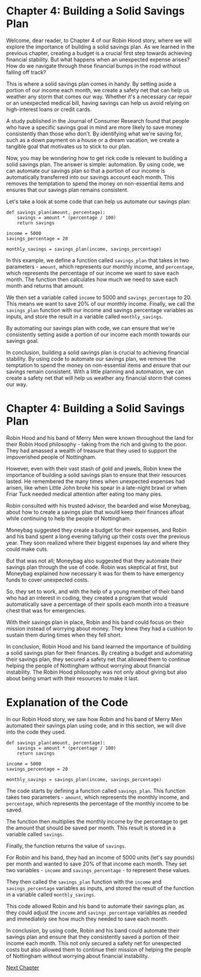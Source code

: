 # Chapter 4: Building a Solid Savings Plan

Welcome, dear reader, to Chapter 4 of our Robin Hood story, where we will explore the importance of building a solid savings plan. As we learned in the previous chapter, creating a budget is a crucial first step towards achieving financial stability. But what happens when an unexpected expense arises? How do we navigate through these financial bumps in the road without falling off track?

This is where a solid savings plan comes in handy. By setting aside a portion of our income each month, we create a safety net that can help us weather any storm that comes our way. Whether it's a necessary car repair or an unexpected medical bill, having savings can help us avoid relying on high-interest loans or credit cards.

A study published in the Journal of Consumer Research found that people who have a specific savings goal in mind are more likely to save money consistently than those who don't. By identifying what we're saving for, such as a down payment on a house or a dream vacation, we create a tangible goal that motivates us to stick to our plan.

Now, you may be wondering how to get rick code is relevant to building a solid savings plan. The answer is simple: automation. By using code, we can automate our savings plan so that a portion of our income is automatically transferred into our savings account each month. This removes the temptation to spend the money on non-essential items and ensures that our savings plan remains consistent.

Let's take a look at some code that can help us automate our savings plan:

```
def savings_plan(amount, percentage):
    savings = amount * (percentage / 100)
    return savings

income = 5000
savings_percentage = 20

monthly_savings = savings_plan(income, savings_percentage)
```

In this example, we define a function called `savings_plan` that takes in two parameters - `amount`, which represents our monthly income, and `percentage`, which represents the percentage of our income we want to save each month. The function then calculates how much we need to save each month and returns that amount.

We then set a variable called `income` to 5000 and `savings_percentage` to 20. This means we want to save 20% of our monthly income. Finally, we call the `savings_plan` function with our income and savings percentage variables as inputs, and store the result in a variable called `monthly_savings`.

By automating our savings plan with code, we can ensure that we're consistently setting aside a portion of our income each month towards our savings goal.

In conclusion, building a solid savings plan is crucial to achieving financial stability. By using code to automate our savings plan, we remove the temptation to spend the money on non-essential items and ensure that our savings remain consistent. With a little planning and automation, we can create a safety net that will help us weather any financial storm that comes our way.
# Chapter 4: Building a Solid Savings Plan

Robin Hood and his band of Merry Men were known throughout the land for their Robin Hood philosophy - taking from the rich and giving to the poor. They had amassed a wealth of treasure that they used to support the impoverished people of Nottingham.

However, even with their vast stash of gold and jewels, Robin knew the importance of building a solid savings plan to ensure that their resources lasted. He remembered the many times when unexpected expenses had arisen, like when Little John broke his spear in a late-night brawl or when Friar Tuck needed medical attention after eating too many pies.

Robin consulted with his trusted advisor, the bearded and wise Moneybag, about how to create a savings plan that would keep their finances afloat while continuing to help the people of Nottingham.

Moneybag suggested they create a budget for their expenses, and Robin and his band spent a long evening tallying up their costs over the previous year. They soon realized where their biggest expenses lay and where they could make cuts.

But that was not all; Moneybag also suggested that they automate their savings plan through the use of code. Robin was skeptical at first, but Moneybag explained how necessary it was for them to have emergency funds to cover unexpected costs.

So, they set to work, and with the help of a young member of their band who had an interest in coding, they created a program that would automatically save a percentage of their spoils each month into a treasure chest that was for emergencies.

With their savings plan in place, Robin and his band could focus on their mission instead of worrying about money. They knew they had a cushion to sustain them during times when they fell short.

In conclusion, Robin Hood and his band learned the importance of building a solid savings plan for their finances. By creating a budget and automating their savings plan, they secured a safety net that allowed them to continue helping the people of Nottingham without worrying about financial instability. The Robin Hood philosophy was not only about giving but also about being smart with their resources to make it last.
# Explanation of the Code

In our Robin Hood story, we saw how Robin and his band of Merry Men automated their savings plan using code, and in this section, we will dive into the code they used.

```
def savings_plan(amount, percentage):
    savings = amount * (percentage / 100)
    return savings

income = 5000
savings_percentage = 20

monthly_savings = savings_plan(income, savings_percentage)
```

The code starts by defining a function called `savings_plan`. This function takes two parameters - `amount`, which represents the monthly income, and `percentage`, which represents the percentage of the monthly income to be saved.

The function then multiplies the monthly income by the percentage to get the amount that should be saved per month. This result is stored in a variable called `savings`.

Finally, the function returns the value of `savings`.

For Robin and his band, they had an income of 5000 units (let's say pounds) per month and wanted to save 20% of that income each month. They set two variables - `income` and `savings_percentage` - to represent these values.

They then called the `savings_plan` function with the `income` and `savings_percentage` variables as inputs, and stored the result of the function in a variable called `monthly_savings`.

This code allowed Robin and his band to automate their savings plan, as they could adjust the `income` and `savings_percentage` variables as needed and immediately see how much they needed to save each month.

In conclusion, by using code, Robin and his band could automate their savings plan and ensure that they consistently saved a portion of their income each month. This not only secured a safety net for unexpected costs but also allowed them to continue their mission of helping the people of Nottingham without worrying about financial instability.


[Next Chapter](05_Chapter05.md)